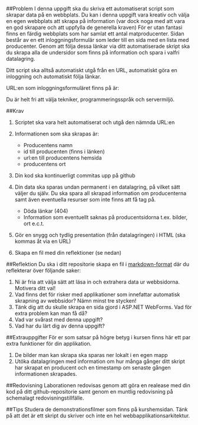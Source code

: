##Problem
I denna uppgift ska du skriva ett automatiserat script som skrapar data på en webbplats.
Du kan i denna uppgift vara kreativ och välja en egen webbplats att skrapa på information (var dock noga med att vara en god skrapare och att uppfylla de generella kraven)
För er utan fantasi finns en färdig webbplats som har samlat ett antal matproducenter. 
Sidan består av en ett inloggningsformulär som leder till en sida med en lista med producenter. Genom att följa dessa länkar via ditt automatiserade skript ska du skrapa alla de undersidor som finns på information och spara i valfri datalagring.

Ditt script ska alltså automatiskt utgå från en URL, automatiskt göra en inloggning och automatiskt följa länkar.

URL:en som inloggningsformuläret finns på är:


Du är helt fri att välja tekniker, programmeringsspråk och servermiljö.

##Krav
1. Scriptet ska vara helt automatiserat och utgå den nämnda URL:en
2. Informationen som ska skrapas är: 
	* Producentens namn
	* id till producenten (finns i länken)
	* url:en till producentens hemsida
	* producentens ort
	
3. Din kod ska kontinuerligt commitas upp på github
4. Din data ska sparas undan permanent i en datalagring, på vilket sätt väljer du själv. Du ska spara all skrapad information om producenterna samt även eventuella resurser som inte finns att få tag på. 
	* Döda länkar (404) 
	* Information som eventuellt saknas på producentsidorna t.ex. bilder, ort e.c.t.
5. Gör en snygg och tydlig presentation (från datalagringen) i HTML (ska kommas åt via en URL)
6. Skapa en fil med din reflektioner (se nedan)

##Reflektion
Du ska i ditt repositorie skapa en fil i [markdown-format](https://github.com/adam-p/markdown-here/wiki/Markdown-Cheatsheet) där du reflekterar över följande saker:

1. Ni är fria att välja sätt att läsa in och extrahera data ur webbsidorna. Motivera ditt val!
2. Vad finns det för risker med applikationer som innefattar automatisk skrapning av webbsidor? Nämn minst tre stycken!
3. Tänk dig att du skulle skrapa en sida gjord i ASP.NET WebForms. Vad för extra problem kan man få då?
4. Vad var svårast med denna uppgift?
5. Vad har du lärt dig av denna uppgift? 


##Extrauppgifter
För er som satsar på högre betyg i kursen finns här ett par extra funktioner för din applikation.

1. De bilder man kan skrapa ska sparas ner lokalt i en egen mapp
2. Utöka datalagringen med information om hur många gånger ditt skript har skrapat en producent och en timestamp om senaste gången informationen skrapades.


##Redovisning
Laborationen redovisas genom att göra en realease med din kod på ditt github-repositorie samt genom en muntlig redovisning på schemalagt redovisningstillfälle.


##Tips
Studera de demonstrationsfilmer som finns på kurshemsidan.
Tänk på att det är ett skript du skriver och inte en hel webbapplikationsarkitektur.




 
